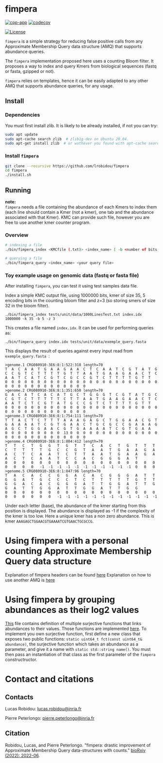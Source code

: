 # fimpera <!-- omit in toc -->

[![cpp-app](https://github.com/lrobidou/fimpera/actions/workflows/ci.yml/badge.svg)](https://github.com/lrobidou/fimpera/actions/workflows/ci.yml)
[![codecov](https://codecov.io/gh/lrobidou/fimpera/branch/master/graph/badge.svg?token=CXO15KTTYE)](https://codecov.io/gh/lrobidou/fimpera)

[![License](http://img.shields.io/:license-affero-blue.svg)](http://www.gnu.org/licenses/agpl-3.0.en.html)


`fimpera` is a simple strategy for reducing false positive calls from any Approximate Membership Query data structure (AMQ) that supports abundance queries. <!-- With no drawbacks (in particular no false positive), queries are two times faster with two orders of magnitudes less false positive calls. (TODO: check this statement) --> 

<!-- TODO image -->

The `fimpera` implementation proposed here uses a counting Bloom filter. It proposes a way to index and query Kmers from biological sequences (fastq or fasta, gzipped or not). <!-- , possibly considering only canonical Kmers). (TODO: code and check)--> <!-- or from any textual data (TODO code and check) -->

`fimpera` relies on templates, hence it can be easily adapted to any other AMQ that supports abundance queries, for any usage.

<!--## Table of content 

- [Install](#install)
  - [Dependencies](#dependencies)
  - [Install `fimpera`](#install-fimpera)
- [Running](#running)
  - [Overview](#overview)
- [Work in progress](#work-in-progress)
- [Contacts](#contacts)
- [Citation](#citation)
-->

## Install 
### Dependencies

You must first install zlib. It is likely to be already installed, if not you can try:
```bash
sudo apt update
sudo apt-cache search zlib  # zlib1g-dev on Ubuntu 20.04.
sudo apt-get install zlib  # or wathever you found with apt-cache search
```


### Install `fimpera`

```bash
git clone --recursive https://github.com/lrobidou/fimpera
cd fimpera
./install.sh
```

<!-- ## Reproduce paper results -->
<!-- TODO -->
## Running
**note:**  
`fimpera` needs a file containing the abundance of each Kmers to index them (each line should contain a Kmer (not a kmer), one tab and the abundance associated with that Kmer). KMC can provide such file, however you are free to use another kmer counter program.
### Overview

```bash
# indexing a file
./bin/fimpera_index <KMCfile (.txt)> <index_name> [ -b <number of bits per buckets in the filter> -k <k> -z <z> --canonical ]

# querying a file
./bin/fimpera_query <index_name> <your query file>
```


### Toy example usage on genomic data (fastq or fasta file)
After installing `fimpera`, you can test it using test samples data file.

Index a simple KMC output file, using 1000000 bits, kmer of size 35, 5 encoding bits in the counting bloom filter and z=3 (so storing smers of size 32 in the bloom filter).

```
./bin/fimpera_index tests/unit/data/1000LinesTest.txt index.idx 1000000 -k 35 -b 5 -z 3
```

This creates a file named `index.idx`. It can be used for performing queries as: 

```
./bin/fimpera_query index.idx tests/unit/data/exemple_query.fasta                     
```

This displays the result of queries against every input read from `exemple_query.fasta `:

```
>genome.1 CRG080910-3E6:8:1:522:318 length=70
T  A  C  A  A  T  G  A  A  G  A  A  C  T  C  A  A  T  C  G  T  A  T  G  C  C  G  T  C  T  T  T  T  G  T  T  A  A  T  G  A  A  G  A  A  C  T  C  A  A  T  C  A  T  C  G  T  C  G  C  C  G  T  C  T  T  T  T  G  T  T  
0  0  0  0  0  0  0  0  0  0  0  0  0  0  0  0  0  0  0  0  0  0  0  0  0  0  0  0  0  0  0  0  0  0  0  0  0  
>genome.2 CRG080910-3E6:8:1:351:650 length=70
G  A  C  A  T  C  A  C  A  T  G  C  T  G  G  G  T  C  G  T  A  T  G  C  C  G  T  C  T  T  T  T  T  C  T  T  A  A  T  G  A  A  G  A  A  C  T  C  A  A  T  C  T  C  G  T  A  T  G  C  C  G  T  C  T  T  T  T  G  T  T  
0  0  0  0  0  0  0  0  0  0  0  0  0  0  0  0  0  0  0  0  0  0  0  0  0  0  0  0  0  0  0  0  0  0  0  0  0  
>genome.3 CRG080910-3E6:8:1:754:111 length=70
T  T  A  C  T  C  T  T  T  A  A  A  G  A  G  C  T  G  G  A  A  C  G  T  G  A  A  A  A  T  C  G  T  G  A  A  C  T  G  C  G  C  C  G  A  A  A  G  A  G  C  T  G  G  A  A  C  G  T  G  A  A  A  A  T  C  G  T  G  A  A  
0  0  0  0  0  0  0  0  0  13 0  0  0  0  0  0  0  0  0  0  0  0  0  0  0  0  0  0  0  0  0  0  0  0  0  0  0  
>genome.4 CRG080910-3E6:8:1:804:412 length=70
T   T   C   T   G   G   T   G   T   T   C   A   C   T   G   T   T   T   C   T   T   T   T   G   C   C   G   T   A   A   T   G   A   A   G   A   A   C   T   C   A   A   T   C   T   T   A   A   T   G   A   A   G   A   A   C   T   C   A   A   T   C   C   A   C   G   G   G   A   T   
0   0   0   0   0   0   0   0   0   0   0   0   0   0   0   0   0   0   0   0   0   0   -1  -1  -1  -1  -1  -1  -1  -1  -1  -1  -1  0   0   0   
>genome.5 CRG080910-3E6:8:1:847:96 length=70
T   A   C   A   C   C   G   G   A   C   A   C   G   G   G   A   T   T   G   G   A   T   G   C   C   C   T   C   T   T   T   T   T   G   T   T   G   G   A   C   A   C   G   G   G   A   T   T   G   G   A   T   T   G   G   A   T   T   G   G   A   T   T   G   G   A   T   T   G   G   
0   0   0   0   0   0   0   0   0   0   0   0   0   0   0   0   0   0   0   0   0   0   0   0   -1  -1  -1  -1  -1  -1  -1  -1  -1  -1  -1  -1
```

Under each letter (base), the abundance of the kmer starting from this position is displayed. The abundance is displayed as -1 if the complexity of the kmer is too low. Here a unique kmer has a non zero abundance. This is kmer `AAAGAGCTGGAACGTGAAAATCGTGAACTGCGCCG`.

# Using fimpera with a personal counting Approximate Membership Query data structure
Explanation of fimpera headers can be found [here](lib/include/fimpera-lib/README.md)
Explanation on how to use another AMQ is [here](lib/include/fimpera-lib/README.md#cbfhpp)


<!-- TODO -->

# Using fimpera by grouping abundances as their log2 values

[This](https://github.com/lrobidou/fimpera/blob/master/lib/include/fimpera-lib/abundanceToIdentifierStrategy.hpp) file contains definition of multiple surjective functions that links abundances to their values. Those functions are implemented [here](https://github.com/lrobidou/fimpera/blob/master/lib/src/abundanceToIdentifierStrategy.cpp). To implement you own surjective function, first define a new class that exposes two public functions: `static uint64_t fct(const uint64_t& abundance)`, the surjective function which takes an abundance as a parameter, and give it a name with `static std::string name()`. You must then pass an instantiation of that class as the first parameter of the `fimpera` constructructor. 


# Contact and citations
## Contacts

Lucas Robidou: lucas.robidou@inria.fr

Pierre Peterlongo: pierre.peterlongo@inria.fr

## Citation
Robidou, Lucas, and Pierre Peterlongo. "fimpera: drastic improvement of Approximate Membership Query data-structures with counts." [bioRxiv (2022): 2022-06](https://www.biorxiv.org/content/10.1101/2022.06.27.497694.abstract).

<!-- ## Reproduce paper results -->
<!-- TODO -->
